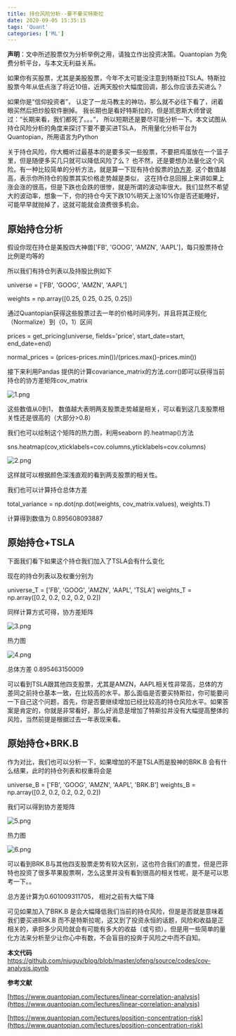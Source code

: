 ```yaml
---
title: 持仓风险分析--要不要买特斯拉
date: 2020-09-05 15:35:15
tags: 'Quant'
categories: ['ML']
---
```


**声明**：文中所述股票仅为分析举例之用，请独立作出投资决策。Quantopian 为免费分析平台，与本文无利益关系。


如果你有买股票，尤其是美股股票，今年不太可能没注意到特斯拉TSLA。特斯拉股票今年从低点涨了将近10倍，近两天股价大幅度回调，那么你应该去买进么？

如果你是“信仰投资者”， 认定了一龙马教主的神功，那么就不必往下看了，闭着眼买然后把炒股软件删掉。 我长期也是看好特斯拉的，但是凯恩斯大师曾说过：“长期来看，我们都死了。。。”， 所以短期还是要尽可能分析一下。本文试图从持仓风险分析的角度来探讨下要不要买进TSLA， 所用量化分析平台为Quantopian，所用语言为Python

<!--more-->

关于持仓风险，你大概听过最基本的是要多买一些股票，不要把鸡蛋放在一个篮子里，但是随便多买几只就可以降低风险了么？ 也不然，还是要想办法量化这个风险。有一种比较简单的分析方法，就是算一下现有持仓股票的[协方差]([https://zh.wikipedia.org/wiki/协方差](https://zh.wikipedia.org/wiki/%E5%8D%8F%E6%96%B9%E5%B7%AE)). 这个数值越高，表示你所持仓的股票其实价格走势越是类似， 这在持仓总回报上来讲如果上涨会涨的很高，但是下跌也会跌的很惨，就是所谓的波动率很大。我们显然不希望大的波动率，想象一下，你的持仓今天下跌10%明天上涨10%你是否还能睡好，可能早早就抛掉了，这就可能就会浪费很多机会。

## 原始持仓分析

假设你现在持仓是美股四大神兽['FB', 'GOOG', 'AMZN', 'AAPL']，每只股票持仓比例是均等的

所以我们有持仓列表以及持股比例如下

universe = ['FB', 'GOOG', 'AMZN', 'AAPL']

weights = np.array([0.25, 0.25, 0.25, 0.25])

通过Quantopian获得这些股票过去一年的价格时间序列，并且将其正规化（Normalize）到（0，1）区间

prices = get_pricing(universe, fields='price', start_date=start, end_date=end)

normal_prices = (prices-prices.min())/(prices.max()-prices.min())

接下来利用Pandas 提供的计算covariance_matrix的方法.corr()即可以获得当前持仓的协方差矩阵cov_matrix

![1.png](https://user-images.githubusercontent.com/1400357/92307230-ac18fc80-ef8c-11ea-8c65-f1606b8a33c9.png)

这些数值从0到1， 数值越大表明两支股票走势越是相关，可以看到这几支股票相关性还是很高的（大部分>0.8）

我们也可以绘制这个矩阵的热力图，利用seaborn 的.heatmap()方法

sns.heatmap(cov,xticklabels=cov.columns,yticklabels=cov.columns)

![2.png](https://user-images.githubusercontent.com/1400357/92307231-ae7b5680-ef8c-11ea-863f-8794f120a60f.png)

这样就可以根据颜色深浅直观的看到两支股票的相关性。

我们也可以计算持仓总体方差

total_variance = np.dot(np.dot(weights, cov_matrix.values), weights.T)

计算得到数值为 0.895608093887

## 原始持仓+TSLA

下面我们看下如果这个持仓我们加入了TSLA会有什么变化

现在的持仓列表以及权重分别为

universe_T = ['FB', 'GOOG', 'AMZN', 'AAPL', 'TSLA']
weights_T = np.array([0.2, 0.2, 0.2, 0.2, 0.2])

同样计算方式可得，协方差矩阵

![3.png](https://user-images.githubusercontent.com/1400357/92307245-c7840780-ef8c-11ea-9e26-94fdd855c371.png)

热力图

![4.png](https://user-images.githubusercontent.com/1400357/92307237-b804be80-ef8c-11ea-9dae-6e6326581c82.png)

总体方差  0.895463150009

可以看到TSLA跟其他四支股票，尤其是AMZN，AAPL相关性非常高，总体的方差同之前持仓基本一致，在比较高的水平。那么面临是否要买特斯拉，你可能要问一下自己这个问题，首先，你是否要继续增加已经比较高的持仓风险水平。如果答案是肯定的，你就是非常看好，那么好消息是增加了特斯拉并没有大幅提高整体的风险，当然前提是根据过去一年表现来看。

## 原始持仓+BRK.B

作为对比，我们也可以分析一下，如果增加的不是TSLA而是股神的BRK.B 会有什么结果，此时的持仓列表和权重将会是

universe_B = ['FB', 'GOOG', 'AMZN', 'AAPL', 'BRK.B']
weights_B = np.array([0.2, 0.2, 0.2, 0.2, 0.2])

我们可以得到协方差矩阵

![5.png](https://user-images.githubusercontent.com/1400357/92307238-baffaf00-ef8c-11ea-9717-24bbc2a3adcf.png)

热力图

![6.png](https://user-images.githubusercontent.com/1400357/92307240-c05cf980-ef8c-11ea-950b-c5550935aadd.png)

可以看到BRK.B与其他四支股票走势有较大区别，这也符合我们的直觉，但是巴菲特也投资了很多苹果股票啊，怎么这里并没有看到很高的相关性呢，是不是可以思考一下。。

总方差计算为0.601009311705， 相对之前有大幅下降

可见如果加入了BRK.B 是会大幅降低我们当前的持仓风险，但是是否就是意味着我们要买进BRK.B 而不是特斯拉呢，这又到了投资永恒的话题，风险和收益是正相关的，承担多少风险就会有可能有多大的收益（或亏损）。但是用一些简单的量化方法来分析至少让你心中有数，不会盲目的投奔于风险之中而不自知。


**本文代码**
https://github.com/niuguy/blog/blob/master/ofeng/source/codes/cov-analysis.ipynb

**参考文献**

[https://www.quantopian.com/lectures/linear-correlation-analysis](https://www.quantopian.com/lectures/linear-correlation-analysis)

[https://www.quantopian.com/lectures/position-concentration-risk](https://www.quantopian.com/lectures/position-concentration-risk)